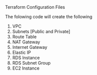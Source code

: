 Terraform Configuration Files

The folowing code will create the following
1. VPC
2. Subnets [Public  and Private]
3. Route Table
4. NAT Gateway
5. Internet Gateway
6. Elastic IP
7. RDS Instance
8. RDS Subnet Group
9. EC2 Instance

